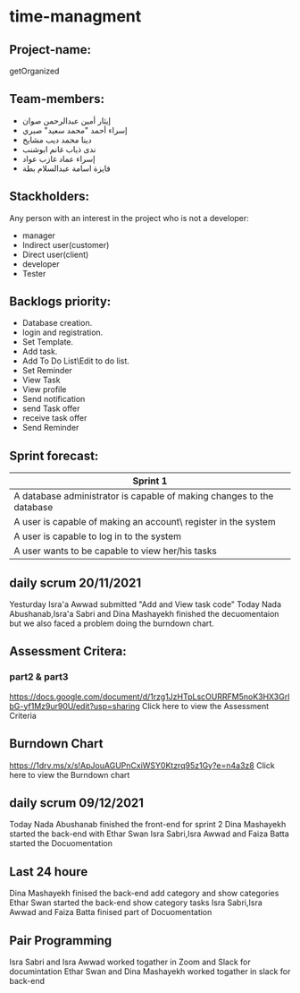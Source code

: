 # time-managment

## Project-name:
getOrganized

## Team-members:
- إيثار أمين عبدالرحمن صوان
- إسراء أحمد "محمد سعيد" صبري
- دينا محمد ديب مشايخ
- ندى ذياب غانم ابوشنب
- إسراء عماد غازب عواد 
- فايزة اسامة عبدالسلام بطة

## Stackholders:
Any person with an interest in the project who is not a
developer:
-  manager
-  Indirect user(customer)
-  Direct user(client)
-  developer
-  Tester

## Backlogs priority:
- Database creation.
- login and registration.
- Set Template.
- Add task.
- Add To Do List\Edit to do list.
- Set Reminder
- View Task
- View profile 
- Send notification
- send Task offer 
- receive task offer
- Send Reminder

## Sprint forecast:
|     Sprint 1    |
| ------------------------ |
|    A database administrator is  capable of making changes to the database  |
|    A user is capable of making an account\ register in the system |
|    A  user is capable to log in to the system     |
|    A user wants to be capable to view her/his tasks |

## daily scrum 20/11/2021
Yesturday Isra'a Awwad submitted  "Add and View task code"
Today Nada Abushanab,Isra'a Sabri and Dina Mashayekh finished the decuomentaion but we also 
faced a problem doing the burndown chart.

## Assessment Critera:
### part2 & part3
https://docs.google.com/document/d/1rzg1JzHTpLscOURRFM5noK3HX3GrlbG-yf1Mz9ur90U/edit?usp=sharing Click here to view the Assessment Criteria

## Burndown Chart 
https://1drv.ms/x/s!ApJouAGUPnCxiWSY0Ktzrq95z1Gy?e=n4a3z8 Click here to view the Burndown chart

## daily scrum 09/12/2021
Today Nada Abushanab finished the front-end for sprint 2 
Dina Mashayekh started the back-end with Ethar Swan
Isra Sabri,Isra Awwad and Faiza Batta started the Docuomentation 

## Last 24 houre 
Dina Mashayekh finised the back-end add category and show categories
Ethar Swan started the back-end show category tasks
Isra Sabri,Isra Awwad and Faiza Batta finised part of Docuomentation 

## Pair Programming
Isra Sabri and Isra Awwad worked togather in Zoom and Slack  for documintation 
Ethar Swan and Dina Mashayekh worked togather in slack for back-end
